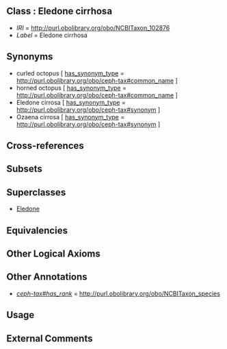 
## Class : Eledone cirrhosa

 * *IRI* = http://purl.obolibrary.org/obo/NCBITaxon_102876
 * *Label* = Eledone cirrhosa

## Synonyms

 * curled octopus [ [has_synonym_type](../../pe/oboInOwl#hasSynonymType.md) = http://purl.obolibrary.org/obo/ceph-tax#common_name ]
 * horned octopus [ [has_synonym_type](../../pe/oboInOwl#hasSynonymType.md) = http://purl.obolibrary.org/obo/ceph-tax#common_name ]
 * Eledone cirrosa [ [has_synonym_type](../../pe/oboInOwl#hasSynonymType.md) = http://purl.obolibrary.org/obo/ceph-tax#synonym ]
 * Ozaena cirrosa [ [has_synonym_type](../../pe/oboInOwl#hasSynonymType.md) = http://purl.obolibrary.org/obo/ceph-tax#synonym ]

## Cross-references


## Subsets


## Superclasses

 * [Eledone](../../NCBITaxon/39/NCBITaxon_6639.md)

## Equivalencies


## Other Logical Axioms


## Other Annotations

 * *[ceph-tax#has_rank](../../ceph-tax#has/nk/ceph-tax#has_rank.md)* = http://purl.obolibrary.org/obo/NCBITaxon_species

## Usage


## External Comments

